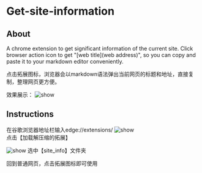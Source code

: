 # Get-site-information
## About
A chrome extension to get significant information of the current site. Click browser action icon to get "[web title](web address)", so you can copy and paste it to your markdown editor conveniently. 

点击拓展图标，浏览器会以markdown语法弹出当前网页的标题和地址，直接复制，整理网页更方便。

效果展示： 
![show](https://github.com/dualz0/img-storage/blob/master/site-info-readme.png)

## Instructions

在谷歌浏览器地址栏输入edge://extensions/
![show](https://github.com/dualz0/img-storage/blob/master/site-info-readme-2.png)
点击【加载解压缩的拓展】

![show](https://github.com/dualz0/img-storage/blob/master/site-info-readme-3.png)
选中【site_info】文件夹

回到普通网页，点击拓展图标即可使用
